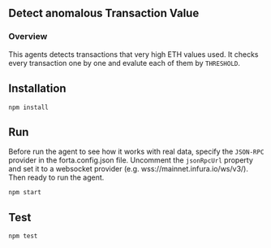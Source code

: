 ## Detect anomalous Transaction Value

### Overview
This agents detects transactions that very high ETH values used. It checks every transaction one by one and evalute each of them by `THRESHOLD`.

## Installation
```
npm install
```

## Run
Before run the agent to see how it works with real data, specify the `JSON-RPC` provider in the forta.config.json file. Uncomment the `jsonRpcUrl` property and set it to a websocket provider (e.g. wss://mainnet.infura.io/ws/v3/). Then ready to run the agent.
```
npm start
```

## Test
```
npm test
```
